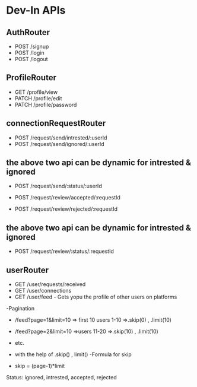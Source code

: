# Dev-In APIs
## AuthRouter
- POST /signup
- POST /login
- POST /logout

## ProfileRouter
- GET /profile/view
- PATCH /profile/edit
- PATCH /profile/password

## connectionRequestRouter
- POST /request/send/intrested/:userId
- POST /request/send/ignored/:userId
## the above two api can be dynamic for intrested & ignored
- POST /request/send/:status/:userId


- POST /request/review/accepted/:requestId
- POST /request/review/rejected/:requestId
## the above two api can be dynamic for intrested & ignored
- POST /request/review/:status/:requestId

## userRouter
- GET /user/requests/received
- GET /user/connections
- GET /user/feed - Gets yopu the profile of other users on platforms

-Pagination 
 - /feed?page=1&limit=10 => first 10 users 1-10 =>.skip(0) , .limit(10)
 - /feed?page=2&limit=10 =>users 11-20  =>.skip(10) , .limit(10)
 - etc.

 - with the help of .skip() , limit()
 -Formula for skip 
  - skip = (page-1)*limit
 
Status: ignored, intrested, accepted, rejected